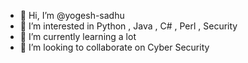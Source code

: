 - 👋 Hi, I’m @yogesh-sadhu
- 👀 I’m interested in Python , Java , C# , Perl , Security
- 🌱 I’m currently learning a lot
- 💞️ I’m looking to collaborate on Cyber Security

<!---
yogesh-sadhu/yogesh-sadhu is a ✨ special ✨ repository because its `README.md` (this file) appears on your GitHub profile.
You can click the Preview link to take a look at your changes.
--->
